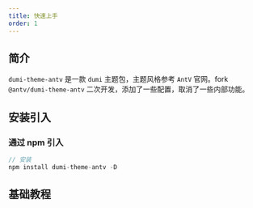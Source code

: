 ```yaml
---
title: 快速上手
order: 1
---
```


## 简介
`dumi-theme-antv` 是一款 `dumi` 主题包，主题风格参考 `AntV` 官网。fork `@antv/dumi-theme-antv` 二次开发，添加了一些配置，取消了一些内部功能。

## 安装引入

### 通过 npm 引入

```js
// 安装
npm install dumi-theme-antv -D
```

## 基础教程